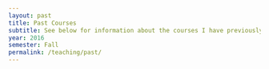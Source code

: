 ```yaml
---
layout: past
title: Past Courses
subtitle: See below for information about the courses I have previously taught.
year: 2016
semester: Fall
permalink: /teaching/past/
---
```

